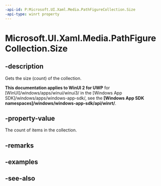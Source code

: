 ```yaml
---
-api-id: P:Microsoft.UI.Xaml.Media.PathFigureCollection.Size
-api-type: winrt property
---
```


<!-- Property syntax
public uint Size { get; }
-->

# Microsoft.UI.Xaml.Media.PathFigureCollection.Size

## -description
Gets the size (count) of the collection.

**This documentation applies to WinUI 2 for UWP** for [WinUI]/windows/apps/winui/winui3/ in the [Windows App SDK]/windows/apps/windows-app-sdk/, see the **[Windows App SDK namespaces]/windows/windows-app-sdk/api/winrt/**.

## -property-value
The count of items in the collection.

## -remarks

## -examples

## -see-also
